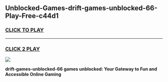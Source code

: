 
## Unblocked-Games-drift-games-unblocked-66-Play-Free-c44d1
<h3>
<a href="https://premium76.site?title=drift-games-unblocked-66&ref=18A">CLICK TO PLAY</a></h3>
<hr>

<h3>
<a href="https://premium76.site?title=drift-games-unblocked-66&ref=18A">CLICK 2 PLAY</a>
  
</h3>

<a href="https://premium76.site?title=drift-games-unblocked-66&ref=18A"><img src="https://clearcache.store/games.png"></a>


**drift-games-unblocked-66 games unblocked: Your Gateway to Fun and Accessible Online Gaming**
